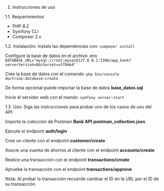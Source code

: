 1. Instrucciones de uso

1.1. Requerimientos
- PHP 8.2
- Symfony CLI
- Composer 2.x

1.2. Instalación:
Instale las dependencias con:
`composer install`

Configure la base de datos en el archivo .env
`DATABASE_URL="mysql://root:mysql@127.0.0.1:3306/app_bank?serverVersion=8&charset=utf8mb4"`

Cree la base de datos con el comando:
`php bin/console doctrine:database:create`

De forma opcional puede importar la base de datos **base_datos.sql**

Inicie el servidor web con el mando:
`symfony server:start`

1.3. Uso:
Siga las instrucciones para probar uno de los casos de uso del API:

Importe la colección de Postman **Bank API.postman_collection.json**

Ejecute el endpoint **auth/login**

Cree un cliente con el endpoint **customer/create**

Asocie una cuenta de ahorros al cliente con el endpoint **accounts/create**

Realice una transacción con el endpoint **transactions/create**

Apruebe la transacción con el endpoint **transactions/approve**

Nota: Al probar la transacción recuerde cambiar el ID en la URL por el ID de su transacción.
